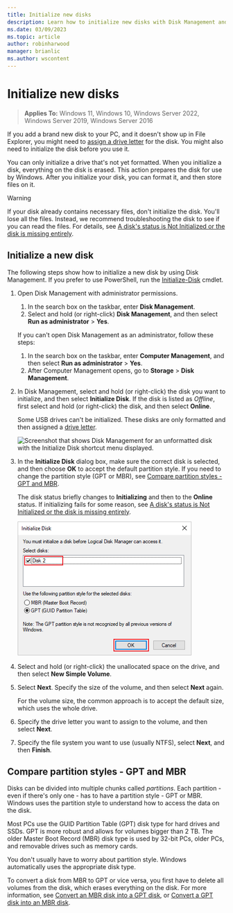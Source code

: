 ```yaml
---
title: Initialize new disks
description: Learn how to initialize new disks with Disk Management and get them ready to use. Also access links for troubleshooting.
ms.date: 03/09/2023
ms.topic: article
author: robinharwood
manager: brianlic
ms.author: wscontent
---
```


# Initialize new disks

> **Applies To:** Windows 11, Windows 10, Windows Server 2022, Windows Server 2019, Windows Server 2016

If you add a brand new disk to your PC, and it doesn't show up in File Explorer, you might need to [assign a drive letter](change-a-drive-letter.md) for the disk. You might also need to initialize the disk before you use it.

You can only initialize a drive that's not yet formatted. When you initialize a disk, everything on the disk is erased. This action prepares the disk for use by Windows. After you initialize your disk, you can format it, and then store files on it.

> [!WARNING]
> If your disk already contains necessary files, don't initialize the disk. You'll lose all the files. Instead, we recommend troubleshooting the disk to see if you can read the files. For details, see [A disk's status is Not Initialized or the disk is missing entirely](troubleshooting-disk-management.md#disks-that-are-missing-or-not-initialized-plus-general-troubleshooting-steps).

## Initialize a new disk

The following steps show how to initialize a new disk by using Disk Management. If you prefer to use PowerShell, run the [Initialize-Disk](/powershell/module/storage/initialize-disk) cmdlet.

1. Open Disk Management with administrator permissions.

   1. In the search box on the taskbar, enter **Disk Management**.
   1. Select and hold (or right-click) **Disk Management**, and then select **Run as administrator** > **Yes**.
   
   If you can't open Disk Management as an administrator, follow these steps:
   
   1. In the search box on the taskbar, enter **Computer Management**, and then select **Run as administrator** > **Yes**.
   1. After Computer Management opens, go to **Storage** > **Disk Management**.

1. In Disk Management, select and hold (or right-click) the disk you want to initialize, and then select **Initialize Disk**. If the disk is listed as *Offline*, first select and hold (or right-click) the disk, and then select **Online**.

   Some USB drives can't be initialized. These disks are only formatted and then assigned a [drive letter](change-a-drive-letter.md).

   ![Screenshot that shows Disk Management for an unformatted disk with the Initialize Disk shortcut menu displayed.](media/uninitialized-disk.PNG)

1. In the **Initialize Disk** dialog box, make sure the correct disk is selected, and then choose **OK** to accept the default partition style. If you need to change the partition style (GPT or MBR), see [Compare partition styles - GPT and MBR](#compare-partition-styles---gpt-and-mbr).

   The disk status briefly changes to **Initializing** and then to the **Online** status. If initializing fails for some reason, see [A disk's status is Not Initialized or the disk is missing entirely](troubleshooting-disk-management.md#disks-that-are-missing-or-not-initialized-plus-general-troubleshooting-steps).

   ![Screenshot that shows the Initialize Disk dialog box with the GPT partition style selected.](media/initialize-disk.PNG)

1. Select and hold (or right-click) the unallocated space on the drive, and then select **New Simple Volume**. 

1. Select **Next**. Specify the size of the volume, and then select **Next** again.

   For the volume size, the common approach is to accept the default size, which uses the whole drive.

1. Specify the drive letter you want to assign to the volume, and then select **Next**.

1. Specify the file system you want to use (usually NTFS), select **Next**, and then **Finish**.

## Compare partition styles - GPT and MBR

Disks can be divided into multiple chunks called _partitions_. Each partition - even if there's only one - has to have a partition style - GPT or MBR. Windows uses the partition style to understand how to access the data on the disk. 

Most PCs use the GUID Partition Table (GPT) disk type for hard drives and SSDs. GPT is more robust and allows for volumes bigger than 2 TB. The older Master Boot Record (MBR) disk type is used by 32-bit PCs, older PCs, and removable drives such as memory cards.

You don't usually have to worry about partition style. Windows automatically uses the appropriate disk type.

To convert a disk from MBR to GPT or vice versa, you first have to delete all volumes from the disk, which erases everything on the disk. For more information, see [Convert an MBR disk into a GPT disk](change-an-mbr-disk-into-a-gpt-disk.md), or [Convert a GPT disk into an MBR disk](change-a-gpt-disk-into-an-mbr-disk.md).